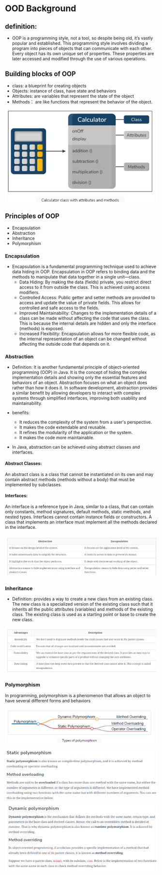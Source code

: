 # OOD Background

## definition:
  - OOP is a programming style, not a tool, so despite being old, it’s vastly popular and established. This programming style involves dividing a program into pieces of objects that can communicate with each other. Every object has its own unique set of properties. These properties are later accessed and modified through the use of various operations.

## Building blocks of OOP
  - class: a blueprint for creating objects
  - Objects: instance of class, have state and behaviors
  - Attributes: are variables that represent the state of the object
  - Methods： are like functions that represent the behavior of the object. 

![alt text](image.png)

## Principles of OOP
  - Encapsulation
  - Abstraction
  - Inheritance
  - Polymorphism

### Encapsulation
- Encapsulation is a fundamental programming technique used to achieve data hiding in OOP. Encapsulation in OOP refers to binding data and the methods to manipulate that data together in a single unit—class.
  - Data Hiding: By making the data (fields) private, you restrict direct access to it from outside the class. This is achieved using access modifiers.
  - Controlled Access: Public getter and setter methods are provided to access and update the value of private fields. This allows for controlled and safe access to the fields.
  - Improved Maintainability: Changes to the implementation details of a class can be made without affecting the code that uses the class. This is because the internal details are hidden and only the interface (methods) is exposed.
  - Increased Flexibility: Encapsulation allows for more flexible code, as the internal representation of an object can be changed without affecting the outside code that depends on it.

### Abstraction 
- Definition: It is another fundamental principle of object-oriented programming (OOP) in Java. It is the concept of hiding the complex implementation details and showing only the essential features and behaviors of an object. Abstraction focuses on what an object does rather than how it does it. In software development, abstraction provides a similar benefit by allowing developers to interact with complex systems through simplified interfaces, improving both usability and maintainability.
- benefits:
  - It reduces the complexity of the system from a user's perspective.
  - It makes the code extendable and reusable.
  - It refines the modularity of the application or the system.
  - It makes the code more maintainable.

- In Java, abstraction can be achieved using abstract classes and interfaces.

#### Abstract Classes:
An abstract class is a class that cannot be instantiated on its own and may contain abstract methods (methods without a body) that must be implemented by subclasses.

#### Interfaces:
An interface is a reference type in Java, similar to a class, that can contain only constants, method signatures, default methods, static methods, and nested types. Interfaces cannot contain instance fields or constructors. A class that implements an interface must implement all the methods declared in the interface.

![alt text](image-1.png)

### Inheritance 
- Definition: provides a way to create a new class from an existing class. The new class is a specialized version of the existing class such that it inherits all the public attributes (variables) and methods of the existing class. The existing class is used as a starting point or base to create the new class.

![alt text](image-2.png)

### Polymorphism

In programming, polymorphism is a phenomenon that allows an object to have several different forms and behaviors

![alt text](image-3.png)

![alt text](image-4.png)

![alt text](image-5.png)

